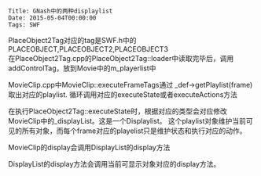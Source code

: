    Title: GNash中的两种displaylist
    Date: 2015-05-04T00:00:00
    Tags: SWF

PlaceObject2Tag对应的tag是SWF.h中的PLACEOBJECT,PLACEOBJECT2,PLACEOBJECT3    
在PlaceObject2Tag.cpp的PlaceObject2Tag::loader中读取完毕后，调用addControlTag，放到Movie中的m_playerlist中

MovieClip.cpp中MovieClip::executeFrameTags通过 _def->getPlaylist(frame) 取出对应的playlist.
循环调用对应的executeState或者executeActions方法

在执行PlaceObject2Tag::executeState时，根据对应的类型会对应修改MovieClip中的_displayList。这是一个Displaylist。
这个playlist对象维护当前可见的所有对象，而每个frame对应的playelist只是维护状态和执行对应的动作。

MovieClip的display会调用DisplayList的display方法

DisplayList的display方法会调用当前可显示对象对应的display方法。
